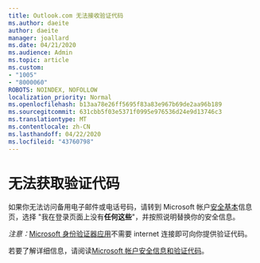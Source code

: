 ```yaml
---
title: Outlook.com 无法接收验证代码
ms.author: daeite
author: daeite
manager: joallard
ms.date: 04/21/2020
ms.audience: Admin
ms.topic: article
ms.custom:
- "1005"
- "8000060"
ROBOTS: NOINDEX, NOFOLLOW
localization_priority: Normal
ms.openlocfilehash: b13aa78e26ff5695f83a83e967b69de2aa96b189
ms.sourcegitcommit: 631cbb5f03e5371f0995e976536d24e9d13746c3
ms.translationtype: MT
ms.contentlocale: zh-CN
ms.lasthandoff: 04/22/2020
ms.locfileid: "43760798"
---
```

# <a name="cant-get-verification-codes"></a>无法获取验证代码

如果你无法访问备用电子邮件或电话号码，请转到 Microsoft 帐户[安全基本](https://account.microsoft.com/security)信息页，选择 "我在登录页面上没有**任何这些**"，并按照说明替换你的安全信息。

*注意：*[Microsoft 身份验证器应用](https://go.microsoft.com/fwlink/?linkid=2016117)不需要 internet 连接即可向你提供验证代码。

若要了解详细信息，请阅读[Microsoft 帐户安全信息和验证代码](https://support.microsoft.com/help/12428/)。